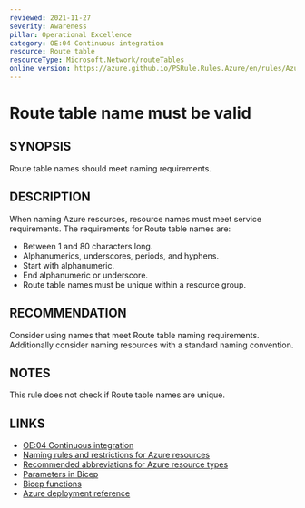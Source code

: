 ```yaml
---
reviewed: 2021-11-27
severity: Awareness
pillar: Operational Excellence
category: OE:04 Continuous integration
resource: Route table
resourceType: Microsoft.Network/routeTables
online version: https://azure.github.io/PSRule.Rules.Azure/en/rules/Azure.Route.Name/
---
```


# Route table name must be valid

## SYNOPSIS

Route table names should meet naming requirements.

## DESCRIPTION

When naming Azure resources, resource names must meet service requirements.
The requirements for Route table names are:

- Between 1 and 80 characters long.
- Alphanumerics, underscores, periods, and hyphens.
- Start with alphanumeric.
- End alphanumeric or underscore.
- Route table names must be unique within a resource group.

## RECOMMENDATION

Consider using names that meet Route table naming requirements.
Additionally consider naming resources with a standard naming convention.

## NOTES

This rule does not check if Route table names are unique.

## LINKS

- [OE:04 Continuous integration](https://learn.microsoft.com/azure/well-architected/operational-excellence/release-engineering-continuous-integration)
- [Naming rules and restrictions for Azure resources](https://learn.microsoft.com/azure/azure-resource-manager/management/resource-name-rules)
- [Recommended abbreviations for Azure resource types](https://learn.microsoft.com/azure/cloud-adoption-framework/ready/azure-best-practices/resource-abbreviations)
- [Parameters in Bicep](https://learn.microsoft.com/azure/azure-resource-manager/bicep/parameters)
- [Bicep functions](https://learn.microsoft.com/azure/azure-resource-manager/bicep/bicep-functions)
- [Azure deployment reference](https://learn.microsoft.com/azure/templates/microsoft.network/routetables)
